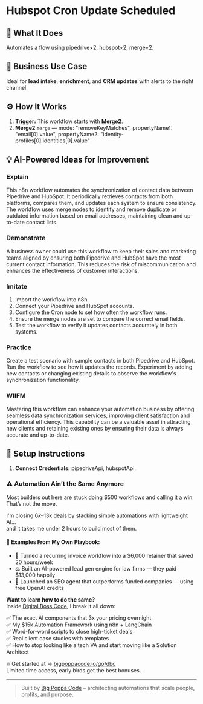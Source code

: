 # Hubspot Cron Update Scheduled
  ## 🚀 What It Does
  Automates a flow using pipedrive×2, hubspot×2, merge×2.
  
  ## 💼 Business Use Case
  Ideal for **lead intake**, **enrichment**, and **CRM updates** with alerts to the right channel.
  
  ## ⚙️ How It Works
  1. **Trigger:** This workflow starts with **Merge2**.
  2. **Merge2** `merge` — mode: "removeKeyMatches", propertyName1: "email[0].value", propertyName2: "identity-profiles[0].identities[0].value"
  
  ## 💡 AI-Powered Ideas for Improvement
  ### Explain
This n8n workflow automates the synchronization of contact data between Pipedrive and HubSpot. It periodically retrieves contacts from both platforms, compares them, and updates each system to ensure consistency. The workflow uses merge nodes to identify and remove duplicate or outdated information based on email addresses, maintaining clean and up-to-date contact lists.

### Demonstrate
A business owner could use this workflow to keep their sales and marketing teams aligned by ensuring both Pipedrive and HubSpot have the most current contact information. This reduces the risk of miscommunication and enhances the effectiveness of customer interactions.

### Imitate
1. Import the workflow into n8n.
2. Connect your Pipedrive and HubSpot accounts.
3. Configure the Cron node to set how often the workflow runs.
4. Ensure the merge nodes are set to compare the correct email fields.
5. Test the workflow to verify it updates contacts accurately in both systems.

### Practice
Create a test scenario with sample contacts in both Pipedrive and HubSpot. Run the workflow to see how it updates the records. Experiment by adding new contacts or changing existing details to observe the workflow's synchronization functionality.

### WIIFM
Mastering this workflow can enhance your automation business by offering seamless data synchronization services, improving client satisfaction and operational efficiency. This capability can be a valuable asset in attracting new clients and retaining existing ones by ensuring their data is always accurate and up-to-date.
  
  ## 🔧 Setup Instructions
  1. **Connect Credentials:** pipedriveApi, hubspotApi.
  
### ⚠️ Automation Ain’t the Same Anymore

Most builders out here are stuck doing $500 workflows and calling it a win.  
That’s not the move.  

I'm closing $6k–$13k deals by stacking simple automations with lightweight AI...  
and it takes me under 2 hours to build most of them.

#### 🧠 Examples From My Own Playbook:
- 🔁 Turned a recurring invoice workflow into a $6,000 retainer that saved 20 hours/week  
- ⚖️ Built an AI-powered lead gen engine for law firms — they paid $13,000 happily  
- 🚀 Launched an SEO agent that outperforms funded companies — using free OpenAI credits  

**Want to learn how to do the same?**  
Inside [Digital Boss Code](https://bigpoppacode.io/go/dbc), I break it all down:

✅ The exact AI components that 3x your pricing overnight  
✅ My $15k Automation Framework using n8n + LangChain  
✅ Word-for-word scripts to close high-ticket deals  
✅ Real client case studies with templates  
✅ How to stop looking like a tech VA and start moving like a Solution Architect  

🔥 Get started at → [bigpoppacode.io/go/dbc](https://bigpoppacode.io/go/dbc)  
Limited time access, early birds get the best bonuses.

---
> Built by [Big Poppa Code](https://bigpoppacode.io) – architecting automations that scale people, profits, and purpose.
  